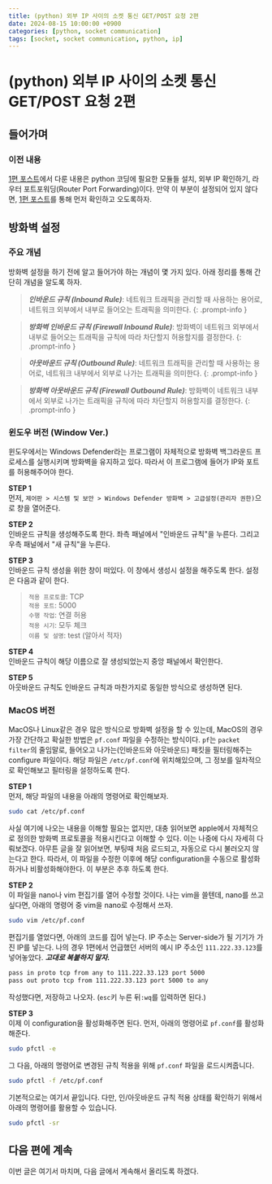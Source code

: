 ```yaml
---
title: (python) 외부 IP 사이의 소켓 통신 GET/POST 요청 2편
date: 2024-08-15 10:00:00 +0900
categories: [python, socket communication]
tags: [socket, socket communication, python, ip]
---
```


# (python) 외부 IP 사이의 소켓 통신 GET/POST 요청 2편

## 들어가며

### 이전 내용

[1편 포스트](../external-socket-comm-1/)에서 다룬 내용은 python 코딩에 필요한 모듈들 설치, 외부 IP 확인하기, 라우터 포트포워딩(Router Port Forwarding)이다. 만약 이 부분이 설정되어 있지 않다면, [1편 포스트](../external-socket-comm-1/)를 통해 먼저 확인하고 오도록하자.


## 방화벽 설정

### 주요 개념

방화벽 설정을 하기 전에 알고 들어가야 하는 개념이 몇 가지 있다. 아래 정리를 통해 간단히 개념을 알도록 하자.

> ***인바운드 규칙 (Inbound Rule)***: 네트워크 트래픽을 관리할 때 사용하는 용어로, 네트워크 외부에서 내부로 들어오는 트래픽을 의미한다.
{: .prompt-info }

> ***방화벽 인바운드 규칙 (Firewall Inbound Rule)***: 방화벽이 네트워크 외부에서 내부로 들어오는 트래픽을 규칙에 따라 차단할지 허용할지를 결정한다. 
{: .prompt-info }

> ***아웃바운드 규칙 (Outbound Rule)***: 네트워크 트래픽을 관리할 때 사용하는 용어로, 네트워크 내부에서 외부로 나가는 트래픽을 의미한다.
{: .prompt-info }

> ***방화벽 아웃바운드 규칙 (Firewall Outbound Rule)***: 방화벽이 네트워크 내부에서 외부로 나가는 트래픽을 규칙에 따라 차단할지 허용할지를 결정한다.
{: .prompt-info }


### 윈도우 버전 (Window Ver.)

윈도우에서는 Windows Defender라는 프로그램이 자체적으로 방화벽 백그라운드 프로세스를 실행시키며 방화벽을 유지하고 있다. 따라서 이 프로그램에 들어가 IP와 포트를 허용해주어야 한다. 

**STEP 1** \
먼저, `제어판 > 시스템 및 보안 > Windows Defender 방화벽 > 고급설정(관리자 권한)`으로 창을 열어준다.

**STEP 2** \
인바운드 규칙을 생성해주도록 한다. 좌측 패널에서 "인바운드 규칙"을 누른다. 그리고 우측 패널에서 "새 규칙"을 누른다.

**STEP 3** \
인바운드 규칙 생성을 위한 창이 떠있다. 이 창에서 생성시 설정을 해주도록 한다. 설정은 다음과 같이 한다.
> `적용 프로토콜`: TCP \
> `적용 포트`: 5000 \
>  `수행 작업`: 연결 허용 \
>  `적용 시기`: 모두 체크 \
>  `이름 및 설명`: test (알아서 적자) 

**STEP 4** \
인바운드 규칙이 해당 이름으로 잘 생성되었는지 중앙 패널에서 확인한다.

**STEP 5** \
아웃바운드 규칙도 인바운드 규칙과 마찬가지로 동일한 방식으로 생성하면 된다.

### MacOS 버전

MacOS나 Linux같은 경우 많은 방식으로 방화벽 설정을 할 수 있는데, MacOS의 경우 가장 간단하고 확실한 방법은 `pf.conf` 파일을 수정하는 방식이다. `pf`는 `packet filter`의 줄임말로, 들어오고 나가는(인바운드와 아웃바운드) 패킷을 필터링해주는 configure 파일이다. 해당 파일은 `/etc/pf.conf`에 위치해있으며, 그 정보를 일차적으로 확인해보고 필터링을 설정하도록 한다.

**STEP 1** \
먼저, 해당 파일의 내용을 아래의 명령어로 확인해보자.
```bash
sudo cat /etc/pf.conf
```
사실 여기에 나오는 내용을 이해할 필요는 없지만, 대충 읽어보면 apple에서 자체적으로 정의한 방화벽 프로토콜을 적용시킨다고 이해할 수 있다. 이는 나중에 다시 자세히 다뤄보겠다. 아무튼 글을 잘 읽어보면, 부팅때 처음 로드되고, 자동으로 다시 불러오지 않는다고 한다. 따라서, 이 파일을 수정한 이후에 해당 configuration을 수동으로 활성화하거나 비활성화해야한다. 이 부분은 추후 하도록 한다.

**STEP 2** \
이 파일을 nano나 vim 편집기를 열어 수정할 것이다. 나는 vim을 쓸텐데, nano를 쓰고 싶다면, 아래의 명령어 중 vim을 nano로 수정해서 쓰자.
```bash
sudo vim /etc/pf.conf
```
편집기를 열었다면, 아래의 코드를 집어 넣는다. IP 주소는 Server-side가 될 기기가 가진 IP를 넣는다. 나의 경우 1편에서 언급했던 서버의 예시 IP 주소인 `111.222.33.123`를 넣어놓았다. ***고대로 복붙하지 말자.***
```bash
pass in proto tcp from any to 111.222.33.123 port 5000
pass out proto tcp from 111.222.33.123 port 5000 to any
```
작성했다면, 저장하고 나오자. (`esc`키 누른 뒤`:wq`를 입력하면 된다.)

**STEP 3** \
이제 이 configuration을 활성화해주면 된다. 먼저, 아래의 명령어로 `pf.conf`를 활성화해준다.
```bash
sudo pfctl -e 
```
그 다음, 아래의 명령어로 변경된 규칙 적용을 위해 `pf.conf` 파일을 로드시켜줍니다.
```bash
sudo pfctl -f /etc/pf.conf
```
기본적으로는 여기서 끝입니다. 다만, 인/아웃바운드 규칙 적용 상태를 확인하기 위해서 아래의 명령어를 활용할 수 있습니다.
```bash
sudo pfctl -sr
```

## 다음 편에 계속

이번 글은 여기서 마치며, 다음 글에서 계속해서 올리도록 하겠다.